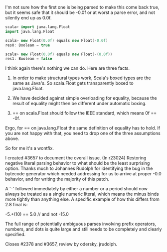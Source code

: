 I'm not sure how the first one is being parsed to make this come back true, but it seems safe that it should be -0.0f or at worst a parse error, and not silently end up as 0.0f.
```scala
scala> import java.lang.Float                   
import java.lang.Float

scala> new Float(0.0f) equals new Float(-0.0f)  
res0: Boolean = true

scala> new Float(0.0f) equals new Float(-(0.0f))
res1: Boolean = false
```
I think again there's nothing we can do. Here are three facts.

1. In order to make structural types work, Scala's boxed types are the same as Java's. So scala.Float gets transparently boxed to java.lang.Float.

2. We have decided against simple overloading for equality, because the result of equality might then be different under automatic boxing.

3. == on scala.Float should follow the IEEE standard, which means 0f == -0f.

Ergo, for == on java.lang.Float the same definition of equality has to hold. If you are not happy with that, you need to drop one of the three assumptions above. 

So for me it's a wontfix.


I created #3657 to document the overall issue.
(In r23024) Restoring negative literal parsing behavior to what should be
the least surprising option.  Thanks much to Johannes Rudolph for
identifying the bug in the bytecode generator which needed addressing
for us to arrive at proper -0.0 behavior, and for writing the majority
of this patch.

A '-' followed immediately by either a number or a period should
now always be treated as a single numeric literal, which means the
minus binds more tightly than anything else.  A specific example
of how this differs from 2.8 final is:

  -5.+(10) == 5.0   // and not -15.0

The full range of potentially ambiguous parses involving prefix
operators, numbers, and dots is quite large and still needs to be
completely and clearly specified.

Closes #2378 and #3657, review by odersky, jrudolph.
